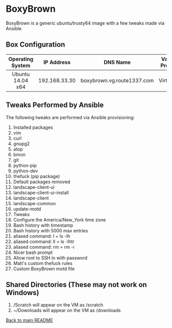 BoxyBrown
==============
BoxyBrown is a generic ubuntu/trusty64 image with a few tweaks made via Ansible 

Box Configuration
------------
| Operating System | IP Address    | DNS Name                          | Vagrant Provider | RAM | CPUs |
|:----------------:|:-------------:|:---------------------------------:|:----------------:|:---:|:----:|
| Ubuntu 14.04 x64 | 192.168.33.30 | boxybrown.vg.route1337.com        | Virtualbox       | 2GB | 2    |

Tweaks Performed by Ansible
------------
The following tweaks are performed via Ansible provisioning:

1. Installed packages
  1. vim
  2. curl
  3. gnupg2
  4. atop
  5. bmon
  6. git
  7. python-pip
  8. python-dev
  9. thefuck (pip package)
2. Default packages removed
  1. landscape-client-ui
  2. landscape-client-ui-install
  3. landscape-client
  4. landscape-common
  5. update-motd
3. Tweaks
  1. Configure the America/New_York time zone
  2. Bash history with timestamp
  3. Bash history with 5000 max entries
  4. aliased command: l = ls -lh
  5. aliased command: ll = ls -lhtr
  6. aliased command: rm = rm -i
  7. Nicer bash prompt
  8. Allow root to SSH in with password
  9. Matt's custom thefuck rules
4. Custom BoxyBrown motd file


Shared Directories (These may not work on Windows)
------------
1. /Scratch will appear on the VM as /scratch
2. ~/Downloads will appear on the VM as /downloads

[Back to main README](../README.md)
